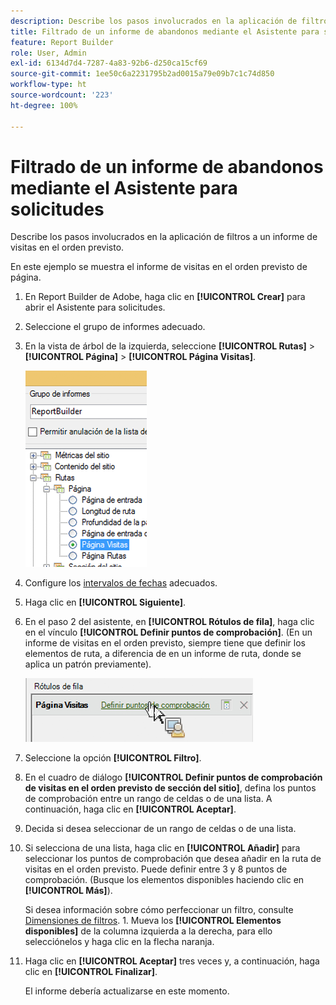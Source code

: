 ```yaml
---
description: Describe los pasos involucrados en la aplicación de filtros a un informe de visitas en el orden previsto.
title: Filtrado de un informe de abandonos mediante el Asistente para solicitudes
feature: Report Builder
role: User, Admin
exl-id: 6134d7d4-7287-4a83-92b6-d250ca15cf69
source-git-commit: 1ee50c6a2231795b2ad0015a79e09b7c1c74d850
workflow-type: ht
source-wordcount: '223'
ht-degree: 100%

---
```


# Filtrado de un informe de abandonos mediante el Asistente para solicitudes

Describe los pasos involucrados en la aplicación de filtros a un informe de visitas en el orden previsto.

En este ejemplo se muestra el informe de visitas en el orden previsto de página.

1. En Report Builder de Adobe, haga clic en **[!UICONTROL Crear]** para abrir el Asistente para solicitudes.
1. Seleccione el grupo de informes adecuado.
1. En la vista de árbol de la izquierda, seleccione **[!UICONTROL Rutas]** > **[!UICONTROL Página]** > **[!UICONTROL Página Visitas]**.

   ![](assets/page_fallout.png)

1. Configure los [intervalos de fechas](/help/analyze/report-builder/data-requests/configuring-report-dates/custom-calendar.md) adecuados.
1. Haga clic en **[!UICONTROL Siguiente]**.
1. En el paso 2 del asistente, en **[!UICONTROL Rótulos de fila]**, haga clic en el vínculo **[!UICONTROL Definir puntos de comprobación]**. (En un informe de visitas en el orden previsto, siempre tiene que definir los elementos de ruta, a diferencia de en un informe de ruta, donde se aplica un patrón previamente).

   ![](assets/define_checkpoints.png)

1. Seleccione la opción **[!UICONTROL Filtro]**.

1. En el cuadro de diálogo **[!UICONTROL Definir puntos de comprobación de visitas en el orden previsto de sección del sitio]**, defina los puntos de comprobación entre un rango de celdas o de una lista. A continuación, haga clic en **[!UICONTROL Aceptar]**.
1. Decida si desea seleccionar de un rango de celdas o de una lista.
1. Si selecciona de una lista, haga clic en **[!UICONTROL Añadir]** para seleccionar los puntos de comprobación que desea añadir en la ruta de visitas en el orden previsto. Puede definir entre 3 y 8 puntos de comprobación. (Busque los elementos disponibles haciendo clic en **[!UICONTROL Más]**).

   Si desea información sobre cómo perfeccionar un filtro, consulte [Dimensiones de filtros](/help/analyze/report-builder/layout/c-filter-dimensions/filter-dimensions.md). 1. Mueva los **[!UICONTROL Elementos disponibles]** de la columna izquierda a la derecha, para ello selecciónelos y haga clic en la flecha naranja.
1. Haga clic en **[!UICONTROL Aceptar]** tres veces y, a continuación, haga clic en **[!UICONTROL Finalizar]**.

   El informe debería actualizarse en este momento.
